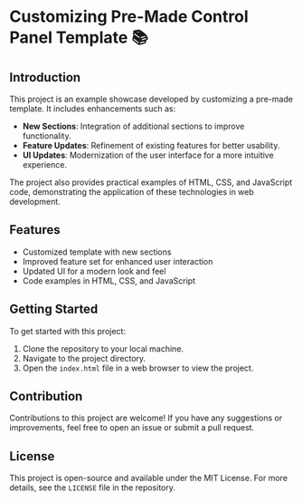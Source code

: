 # Customizing Pre-Made Control Panel Template 📚

## Introduction
This project is an example showcase developed by customizing a pre-made template. It includes enhancements such as:

- **New Sections**: Integration of additional sections to improve functionality.
- **Feature Updates**: Refinement of existing features for better usability.
- **UI Updates**: Modernization of the user interface for a more intuitive experience.

The project also provides practical examples of HTML, CSS, and JavaScript code, demonstrating the application of these technologies in web development.

## Features
- Customized template with new sections
- Improved feature set for enhanced user interaction
- Updated UI for a modern look and feel
- Code examples in HTML, CSS, and JavaScript

## Getting Started
To get started with this project:
1. Clone the repository to your local machine.
2. Navigate to the project directory.
3. Open the `index.html` file in a web browser to view the project.

## Contribution
Contributions to this project are welcome! If you have any suggestions or improvements, feel free to open an issue or submit a pull request.

## License
This project is open-source and available under the MIT License. For more details, see the `LICENSE` file in the repository.
